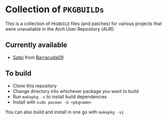 # Collection of `PKGBUILDs`

This is a collection of `PKGBUILD` files (and patches) for various projects that were unavailable in the Arch User Repository (AUR).

## Currently available
- [Satpi](satpi/) from [Barracuda09](https://github.com/Barracuda09/SATPI)

## To build
- Clone this repository
- Change directory into whichever package you want to build
- Run `makepkg -s` to install build dependencies
- Install with `sudo pacman -U <pkgname>`

You can also build and install in one go with `makepkg -si`
